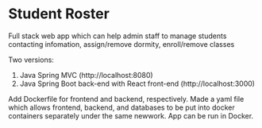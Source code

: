 # Student Roster

Full stack web app which can help admin staff to manage students contacting infomation, assign/remove dormity, enroll/remove classes

Two versions: 
  1. Java Spring MVC (http://localhost:8080)
  2. Java Spring Boot back-end with React front-end (http://localhost:3000)

Add Dockerfile for frontend and backend, respectively.
Made a yaml file which allows frontend, backend, and databases to be put into docker containers separately under the same newwork. 
App can be run in Docker.
